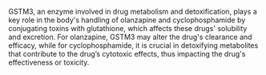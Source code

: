 GSTM3, an enzyme involved in drug metabolism and detoxification, plays a key role in the body's handling of olanzapine and cyclophosphamide by conjugating toxins with glutathione, which affects these drugs' solubility and excretion. For olanzapine, GSTM3 may alter the drug's clearance and efficacy, while for cyclophosphamide, it is crucial in detoxifying metabolites that contribute to the drug’s cytotoxic effects, thus impacting the drug's effectiveness or toxicity.